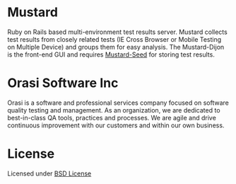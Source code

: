 
# Mustard
Ruby on Rails based multi-environment test results server.  Mustard collects test results from closely related tests (IE Cross Browser or Mobile Testing on Multiple Device) and groups them for easy analysis.  The Mustard-Dijon is the front-end GUI and requires [Mustard-Seed](https://github.com/Orasi/Mustard-Seed) for storing test results.

# Orasi Software Inc
Orasi is a software and professional services company focused on software quality testing and management.  As an organization, we are dedicated to best-in-class QA tools, practices and processes. We are agile and drive continuous improvement with our customers and within our own business.

# License
Licensed under [BSD License](/License)
